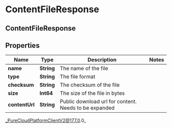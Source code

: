 # ContentFileResponse

## ContentFileResponse

## Properties

|Name | Type | Description | Notes|
|------------ | ------------- | ------------- | -------------|
| **name** | **String** | The name of the file | |
| **type** | **String** | The file format | |
| **checksum** | **String** | The checksum of the file | |
| **size** | **Int64** | The size of the file in bytes | |
| **contentUrl** | **String** | Public download url for content. Needs to be expanded | |



_PureCloudPlatformClientV2@177.0.0_
